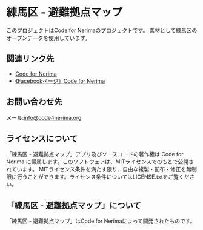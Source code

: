 # 練馬区 - 避難拠点マップ

このプロジェクトはCode for Nerimaのプロジェクトです。
素材として練馬区のオープンデータを使用しています。

## 関連リンク先

* [Code for Nerima](http://code4nerima.org/)
* [《Facebookページ》Code for Nerima](https://www.facebook.com/code4nerima/)

## お問い合わせ先

メール:info@code4nerima.org

## ライセンスについて

「練馬区 - 避難拠点マップ」アプリ及びソースコードの著作権は Code for Nerima に帰属します。このソフトウェアは、MITライセンスでのもとで公開されています。
MITライセンス条件を満たす限り、自由な複製・配布・修正を無制限に行うことができます。ライセンス条件についてはLICENSE.txtをご覧ください。

## 「練馬区 - 避難拠点マップ」について

「練馬区 - 避難拠点マップ」はCode for Nerimaによって開発されたものです。
